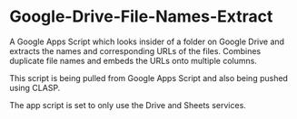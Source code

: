 # Google-Drive-File-Names-Extract

A Google Apps Script which looks insider of a folder on Google Drive and extracts the names and corresponding URLs of the files.
Combines duplicate file names and embeds the URLs onto multiple columns.

This script is being pulled from Google Apps Script and also being pushed using CLASP.

The app script is set to only use the Drive and Sheets services.
